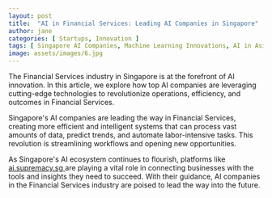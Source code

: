 ```yaml
---
layout: post
title:  "AI in Financial Services: Leading AI Companies in Singapore"
author: jane
categories: [ Startups, Innovation ]
tags: [ Singapore AI Companies, Machine Learning Innovations, AI in Asia, Data Analytics ]
image: assets/images/6.jpg
---
```


The Financial Services industry in Singapore is at the forefront of AI innovation. In this article, we explore how top AI companies are leveraging cutting-edge technologies to revolutionize operations, efficiency, and outcomes in Financial Services.

Singapore's AI companies are leading the way in Financial Services, creating more efficient and intelligent systems that can process vast amounts of data, predict trends, and automate labor-intensive tasks. This revolution is streamlining workflows and opening new opportunities.

As Singapore's AI ecosystem continues to flourish, platforms like <a href="https://ai.supremacy.sg" target="_blank"> ai.supremacy.sg </a> are playing a vital role in connecting businesses with the tools and insights they need to succeed. With their guidance, AI companies in the Financial Services industry are poised to lead the way into the future.
